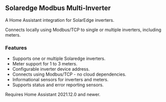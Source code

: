 ## Solaredge Modbus Multi-Inverter

A Home Assistant integration for SolarEdge inverters.

Connects locally using Modbus/TCP to single or multiple inverters, including meters.

### Features
* Supports one or multiple Solaredge inverters.
* Meter support for 1 to 3 meters.
* Configurable inverter device address.
* Connects using Modbus/TCP - no cloud dependencies.
* Informational sensors for inverters and meters.
* Supports status and error reporting sensors.

Requires Home Assistant 2021.12.0 and newer.
